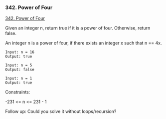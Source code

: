 ### 342. Power of Four

[342. Power of Four](https://leetcode.com/problems/power-of-four/)

Given an integer n, return true if it is a power of four. Otherwise, return false.

An integer n is a power of four, if there exists an integer x such that n == 4x.

```
Input: n = 16
Output: true
```

```
Input: n = 5
Output: false
```

```
Input: n = 1
Output: true
```

Constraints:

-231 <= n <= 231 - 1
 

Follow up: Could you solve it without loops/recursion?
